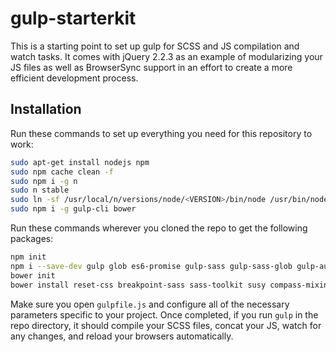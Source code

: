 # gulp-starterkit

This is a starting point to set up gulp for SCSS and JS compilation and watch tasks. It comes with jQuery 2.2.3 as an example of modularizing your JS files as well as BrowserSync support in an effort to create a more efficient development process.

## Installation

Run these commands to set up everything you need for this repository to work:

```bash
sudo apt-get install nodejs npm
sudo npm cache clean -f
sudo npm i -g n
sudo n stable
sudo ln -sf /usr/local/n/versions/node/<VERSION>/bin/node /usr/bin/node 
sudo npm i -g gulp-cli bower
```

Run these commands wherever you cloned the repo to get the following packages:

```bash
npm init
npm i --save-dev gulp glob es6-promise gulp-sass gulp-sass-glob gulp-autoprefixer gulp-concat browser-sync
bower init
bower install reset-css breakpoint-sass sass-toolkit susy compass-mixins --save
```

Make sure you open `gulpfile.js` and configure all of the necessary parameters specific to your project. Once completed, if you run `gulp` in the repo directory, it should compile your SCSS files, concat your JS, watch for any changes, and reload your browsers automatically.
